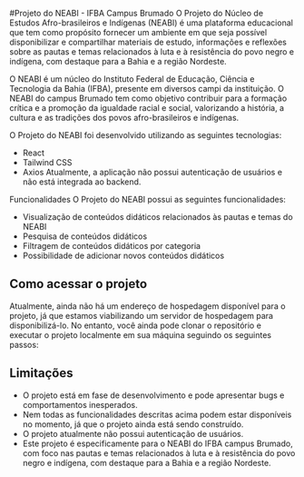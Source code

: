#Projeto do NEABI - IFBA Campus Brumado
O Projeto do Núcleo de Estudos Afro-brasileiros e Indígenas (NEABI) é uma plataforma educacional que tem como propósito fornecer um ambiente em que seja possível disponibilizar e compartilhar materiais de estudo, informações e reflexões sobre as pautas e temas relacionados à luta e à resistência do povo negro e indígena, com destaque para a Bahia e a região Nordeste.

O NEABI é um núcleo do Instituto Federal de Educação, Ciência e Tecnologia da Bahia (IFBA), presente em diversos campi da instituição. O NEABI do campus Brumado tem como objetivo contribuir para a formação crítica e a promoção da igualdade racial e social, valorizando a história, a cultura e as tradições dos povos afro-brasileiros e indígenas.

O Projeto do NEABI foi desenvolvido utilizando as seguintes tecnologias:

* React
* Tailwind CSS
* Axios
Atualmente, a aplicação não possui autenticação de usuários e não está integrada ao backend.

Funcionalidades
O Projeto do NEABI possui as seguintes funcionalidades:

* Visualização de conteúdos didáticos relacionados às pautas e temas do NEABI
* Pesquisa de conteúdos didáticos
* Filtragem de conteúdos didáticos por categoria
* Possibilidade de adicionar novos conteúdos didáticos 
## Como acessar o projeto
Atualmente, ainda não há um endereço de hospedagem disponível para o projeto, já que estamos viabilizando um servidor de hospedagem para disponibilizá-lo. No entanto, você ainda pode clonar o repositório e executar o projeto localmente em sua máquina seguindo os seguintes passos:

## Limitações
* O projeto está em fase de desenvolvimento e pode apresentar bugs e comportamentos inesperados.
* Nem todas as funcionalidades descritas acima podem estar disponíveis no momento, já que o projeto ainda está sendo construído.
* O projeto atualmente não possui autenticação de usuários.
* Este projeto é especificamente para o NEABI do IFBA campus Brumado, com foco nas pautas e temas relacionados à luta e à resistência do povo negro e indígena, com destaque para a Bahia e a região Nordeste.
